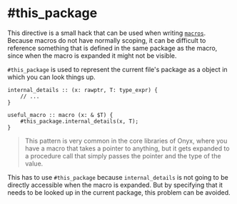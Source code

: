 # #this_package

This directive is a small hack that can be used when writing [`macros`](../procedures/macros.md).
Because macros do not have normally scoping, it can be difficult
to reference something that is defined in the same package as the
macro, since when the macro is expanded it might not be visible.

`#this_package` is used to represent the current file's package as a
object in which you can look things up.

```onyx
internal_details :: (x: rawptr, T: type_expr) {
	// ...
}

useful_macro :: macro (x: & $T) {
	#this_package.internal_details(x, T);
}
``` 

> This pattern is very common in the core libraries of Onyx, where
> you have a macro that takes a pointer to anything, but it gets
> expanded to a procedure call that simply passes the pointer and
> the type of the value.

This has to use `#this_package` because `internal_details` is not going
to be directly accessible when the macro is expanded. But by specifying
that it needs to be looked up in the current package, this problem can
be avoided. 

